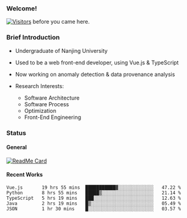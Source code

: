 ### Welcome!

[![Visitors](https://visitor-badge.laobi.icu/badge?page_id=HermitSun.HermitSun)]() before you came here.

### Brief Introduction

- Undergraduate of Nanjing University

- Used to be a web front-end developer, using Vue.js & TypeScript

- Now working on anomaly detection & data provenance analysis

- Research Interests: 
  - Software Architecture
  - Software Process
  - Optimization
  - Front-End Engineering

### Status

#### General

[![ReadMe Card](https://github-readme-stats.hermitsun.vercel.app/api?username=HermitSun&count_private=true&show_icons=true)]()

#### Recent Works

<!--START_SECTION:waka-->
```text
Vue.js       19 hrs 55 mins  ███████████▓░░░░░░░░░░░░░   47.22 % 
Python       8 hrs 55 mins   █████▒░░░░░░░░░░░░░░░░░░░   21.14 % 
TypeScript   5 hrs 19 mins   ███░░░░░░░░░░░░░░░░░░░░░░   12.63 % 
Java         2 hrs 19 mins   █▒░░░░░░░░░░░░░░░░░░░░░░░   05.49 % 
JSON         1 hr 30 mins    █░░░░░░░░░░░░░░░░░░░░░░░░   03.57 % 
```
<!--END_SECTION:waka-->
